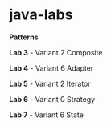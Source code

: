 # java-labs

**Patterns**

**Lab 3** - Variant 2 Composite

**Lab 4** - Variant 6 Adapter

**Lab 5** - Variant 2 Iterator

**Lab 6** - Variant 0 Strategy

**Lab 7** - Variant 6 State
